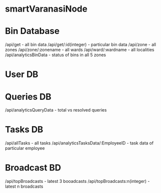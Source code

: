 # smartVaranasiNode

# Bin Database
/api/get - all bin data
/api/get/:id(integer) - particular bin data
/api/zone - all zones
/api/zone/:zonename - all wards
/api/ward/:wardname - all localities
/api/analyticsBinData - status of bins in all 5 zones

# User DB 


# Queries DB
/api/analyticsQueryData - total vs resolved queries

# Tasks DB
/api/allTasks - all tasks
/api/analyticsTasksData/:EmployeeID - task data of particular employee

# Broadcast BD
/api/topBroadcasts - latest 3 booadcasts
/api/topBroadcasts:n(integer) - latest n broadcasts

